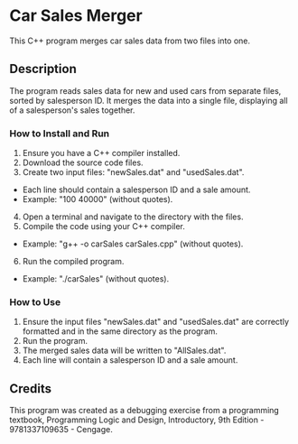 # Car Sales Merger
This C++ program merges car sales data from two files into one.

## Description
The program reads sales data for new and used cars from separate files, sorted by salesperson ID. It merges the data into a single file, displaying all of a salesperson's sales together.

### How to Install and Run
1. Ensure you have a C++ compiler installed.
2. Download the source code files.
3. Create two input files: "newSales.dat" and "usedSales.dat".
  - Each line should contain a salesperson ID and a sale amount.
  - Example: "100 40000" (without quotes).
4. Open a terminal and navigate to the directory with the files.
5. Compile the code using your C++ compiler.
  - Example: "g++ -o carSales carSales.cpp" (without quotes).
6. Run the compiled program.
  - Example: "./carSales" (without quotes).

### How to Use
1. Ensure the input files "newSales.dat" and "usedSales.dat" are correctly formatted and in the same directory as the program.
2. Run the program.
3. The merged sales data will be written to "AllSales.dat".
4. Each line will contain a salesperson ID and a sale amount.
   
## Credits
This program was created as a debugging exercise from a programming textbook, Programming Logic and Design, Introductory, 9th Edition - 9781337109635 - Cengage.
